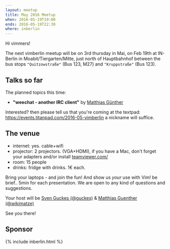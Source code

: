 ```yaml
---
layout: meetup
title: May 2016 Meetup
when: 2016-05-19T19:00
ends: 2016-05-19T22:30
where: inberlin
---
```


Hi vimmers!

The next vimberlin meetup will be on 3rd thursday in Mai, on Feb 19th at IN-Berlin in Moabit/Tiergarten/Mitte,
just north of Hauptbahnhof between the bus stops `"Quitzowstraße"` (Bus 123, M27) and `"Kruppstraße"`   (Bus 123).


## Talks so far

The planned topics this time:


- **"weechat - another IRC client"** by [Matthias Günther](https://twitter.com/wikimatze)


Interested?  then please tell us that you're coming at the textpad: <https://events.titanpad.com/2016-05-vimberlin>
a nickname will suffice.


## The venue

- internet: yes. cable+wifi
- projector: 2 projectors. (VGA+HDMI), if you have a Mac, don't forget your adapters and/or install [teamviewer.com/](http://www.teamviewer.com/de/)
- room: 15 people
- drinks: fridge with drinks. 1€ each.


Bring your laptops - and join the fun! And show us *your* use with Vim!  be brief.. 5min for each presentation. We are
open to any kind of questions and suggestions.

Your host will be [Sven Guckes (@guckes)](http://www.guckes.net "Sven Guckes") & [Matthias Guenther (@wikimatze)](http://wikimatze.de/ "Matthias Guenther (@wikimatze)")

See you there!


## Sponsor

{% include inberlin.html %}

